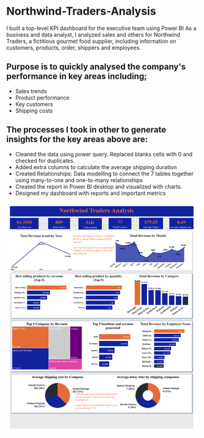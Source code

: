 # Northwind-Traders-Analysis
I built a top-level KPI dashboard for the executive team using Power BI
As a business and data analyst, I analyzed sales and others for Northwind Traders, a fictitious gourmet food supplier, 
including information on customers, products, order, shippers and employees.

## Purpose is to quickly analysed the company's performance in key areas including;
- Sales trends
- Product performance
- Key customers
- Shipping costs

## The processes I took in other to generate insights for the key areas above are:
- Cleaned the data using power query. Replaced blanks cells with 0 and checked for duplicates.
- Added extra columns to calculate the average shipping duration
- Created Relationships: Data modelling to connect the 7 tables together using many-to-one and one-to-many relationships
- Created the report in Power BI desktop and visualized with charts.
- Designed my dashboard with reports and important metrics

![](Northwind.png)
